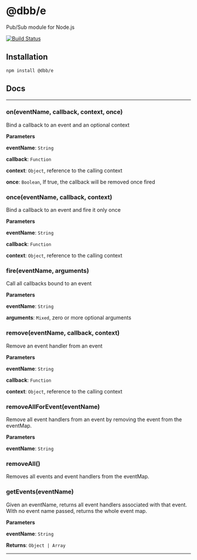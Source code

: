 # @dbb/e
Pub/Sub module for Node.js

[![Build Status](https://travis-ci.org/DungBeetleBASH/e.png)](https://travis-ci.org/DungBeetleBASH/e)

## Installation

`npm install @dbb/e`

## Docs

* * *

### on(eventName, callback, context, once) 

Bind a callback to an event and an optional context

**Parameters**

**eventName**: `String`

**callback**: `Function`

**context**: `Object`, reference to the calling context

**once**: `Boolean`, If true, the callback will be removed once fired



### once(eventName, callback, context) 

Bind a callback to an event and fire it only once

**Parameters**

**eventName**: `String`

**callback**: `Function`

**context**: `Object`, reference to the calling context



### fire(eventName, arguments) 

Call all callbacks bound to an event

**Parameters**

**eventName**: `String`

**arguments**: `Mixed`, zero or more optional arguments



### remove(eventName, callback, context) 

Remove an event handler from an event

**Parameters**

**eventName**: `String`

**callback**: `Function`

**context**: `Object`, reference to the calling context



### removeAllForEvent(eventName) 

Remove all event handlers from an event
by removing the event from the eventMap.

**Parameters**

**eventName**: `String`



### removeAll() 

Removes all events and event handlers from the eventMap.



### getEvents(eventName) 

Given an eventName, returns all event handlers associated with that event.
With no event name passed, returns the whole event map.

**Parameters**

**eventName**: `String`

**Returns**: `Object | Array`



* * *
